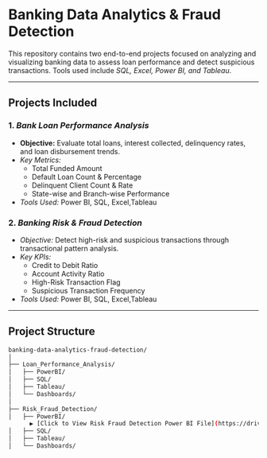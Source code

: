 # Banking Data Analytics & Fraud Detection

This repository contains two end-to-end projects focused on analyzing and visualizing banking data to assess loan performance and detect suspicious transactions. Tools used include *SQL, Excel, Power BI, and Tableau*.

---

## Projects Included

### 1. *Bank Loan Performance Analysis*
- **Objective:** Evaluate total loans, interest collected, delinquency rates, and loan disbursement trends.
- *Key Metrics:*
  - Total Funded Amount
  - Default Loan Count & Percentage
  - Delinquent Client Count & Rate
  - State-wise and Branch-wise Performance
- *Tools Used:* Power BI, SQL, Excel,Tableau

### 2. *Banking Risk & Fraud Detection*
- *Objective:* Detect high-risk and suspicious transactions through transactional pattern analysis.
- *Key KPIs:*
  - Credit to Debit Ratio
  - Account Activity Ratio
  - High-Risk Transaction Flag
  - Suspicious Transaction Frequency
- *Tools Used:* Power BI, SQL, Excel,Tableau

---

## Project Structure

```bash
banking-data-analytics-fraud-detection/
│
├── Loan_Performance_Analysis/
│   ├── PowerBI/
│   ├── SQL/
│   ├── Tableau/
│   └── Dashboards/
│
├── Risk_Fraud_Detection/
│   ├── PowerBI/
      ▶ [Click to View Risk Fraud Detection Power BI File](https://drive.google.com/file/d/1M9CjF-X0WqziUREJFnz35Vr8LS8CFPpn/view?usp=sharing)
│   ├── SQL/
│   ├── Tableau/
│   └── Dashboards/
